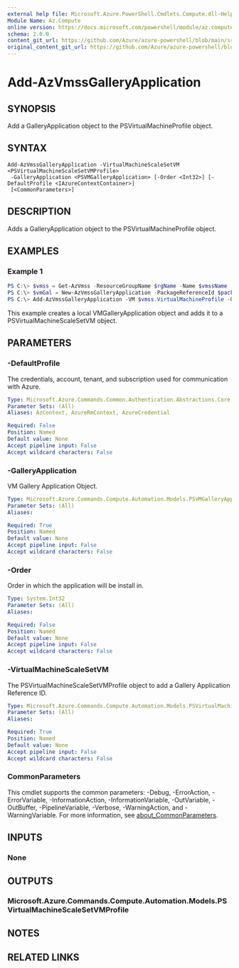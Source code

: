 ```yaml
---
external help file: Microsoft.Azure.PowerShell.Cmdlets.Compute.dll-Help.xml
Module Name: Az.Compute
online version: https://docs.microsoft.com/powershell/module/az.compute/add-azvmssgalleryapplication
schema: 2.0.0
content_git_url: https://github.com/Azure/azure-powershell/blob/main/src/Compute/Compute/help/Add-AzVmssGalleryApplication.md
original_content_git_url: https://github.com/Azure/azure-powershell/blob/main/src/Compute/Compute/help/Add-AzVmssGalleryApplication.md
---
```


# Add-AzVmssGalleryApplication

## SYNOPSIS
Add a GalleryApplication object to the PSVirtualMachineProfile object.

## SYNTAX

```
Add-AzVmssGalleryApplication -VirtualMachineScaleSetVM <PSVirtualMachineScaleSetVMProfile>
 -GalleryApplication <PSVMGalleryApplication> [-Order <Int32>] [-DefaultProfile <IAzureContextContainer>]
 [<CommonParameters>]
```

## DESCRIPTION
Adds a GalleryApplication object to the PSVirtualMachineProfile object.

## EXAMPLES

### Example 1
```powershell
PS C:\> $vmss = Get-AzVmss -ResourceGroupName $rgName -Name $vmssName
PS C:\> $vmGal = New-AzVmssGalleryApplication -PackageReferenceId $packageRefId -ConfigReferenceId $configRefId
PS C:\> Add-AzVmssGalleryApplication -VM $vmss.VirtualMachineProfile -GalleryApplication $vmGal -Order 1
```

This example creates a local VMGalleryApplication object and adds it to a PSVirtualMachineScaleSetVM object.

## PARAMETERS

### -DefaultProfile
The credentials, account, tenant, and subscription used for communication with Azure.

```yaml
Type: Microsoft.Azure.Commands.Common.Authentication.Abstractions.Core.IAzureContextContainer
Parameter Sets: (All)
Aliases: AzContext, AzureRmContext, AzureCredential

Required: False
Position: Named
Default value: None
Accept pipeline input: False
Accept wildcard characters: False
```

### -GalleryApplication
VM Gallery Application Object.

```yaml
Type: Microsoft.Azure.Commands.Compute.Automation.Models.PSVMGalleryApplication
Parameter Sets: (All)
Aliases:

Required: True
Position: Named
Default value: None
Accept pipeline input: False
Accept wildcard characters: False
```

### -Order
Order in which the application will be install in.

```yaml
Type: System.Int32
Parameter Sets: (All)
Aliases:

Required: False
Position: Named
Default value: None
Accept pipeline input: False
Accept wildcard characters: False
```

### -VirtualMachineScaleSetVM
The PSVirtualMachineScaleSetVMProfile object to add a Gallery Application Reference ID.

```yaml
Type: Microsoft.Azure.Commands.Compute.Automation.Models.PSVirtualMachineScaleSetVMProfile
Parameter Sets: (All)
Aliases:

Required: True
Position: Named
Default value: None
Accept pipeline input: False
Accept wildcard characters: False
```

### CommonParameters
This cmdlet supports the common parameters: -Debug, -ErrorAction, -ErrorVariable, -InformationAction, -InformationVariable, -OutVariable, -OutBuffer, -PipelineVariable, -Verbose, -WarningAction, and -WarningVariable. For more information, see [about_CommonParameters](http://go.microsoft.com/fwlink/?LinkID=113216).

## INPUTS

### None

## OUTPUTS

### Microsoft.Azure.Commands.Compute.Automation.Models.PSVirtualMachineScaleSetVMProfile

## NOTES

## RELATED LINKS
